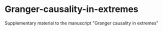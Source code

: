 # Granger-causality-in-extremes
Supplementary material to the manuscript "Granger causality in extremes"
